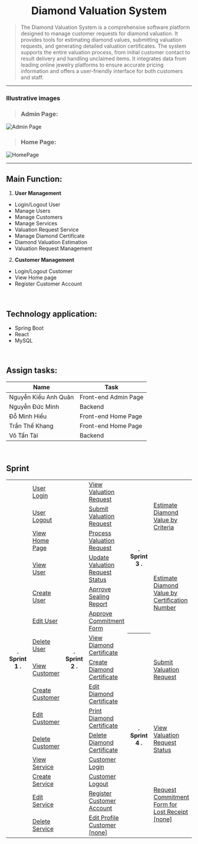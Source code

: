 <h1 align="center">Diamond Valuation System</h1>

> The Diamond Valuation System is a comprehensive software platform designed to manage customer requests for diamond valuation. It provides tools for estimating diamond values, submitting valuation requests, and generating detailed valuation certificates. The system supports the entire valuation process, from initial customer contact to result delivery and handling unclaimed items. It integrates data from leading online jewelry platforms to ensure accurate pricing information and offers a user-friendly interface for both customers and staff.

---

<h3>Illustrative images</h3>

>### Admin Page:
![Admin Page](https://github.com/CharleSs0933/N5_NJS1806_SWP/assets/169264938/4a6773e7-da34-4807-a179-a9a97e1e5d61)

>### Home Page:
![HomePage](https://github.com/CharleSs0933/N5_NJS1806_SWP/assets/169264938/dd4fa280-333e-4b90-9387-85bd6dbc7e35)

---
## Main Function:
1. **User Management**
  - Login/Logout User
  - Manage Users
  - Manage Customers
  - Manage Services
  - Valuation Request Service
  - Manage Diamond Certificate
  - Diamond Valuation Estimation 
  - Valuation Request Management 

2. **Customer Management**
  - Login/Logout Customer
  - View Home page
  - Register Customer Account

<br/>

## Technology application:
- Spring Boot
- React
- MySQL 

<br/>

## Assign tasks:

| Name                 | Task                    |
|----------------------|-------------------------|
| Nguyễn Kiều Anh Quân | Front-end Admin Page    |
| Nguyễn Đức Minh      | Backend                 |
| Đỗ Minh Hiếu         | Front-end Home Page     |
| Trần Thế Khang       | Front-end Home Page     |
| Võ Tấn Tài           | Backend                 |

<br/>
<h2>Sprint</h2>

<table width="100vw">
  <tr>
    <th rowspan="15">. Sprint 1 .</th>
      <td><a href="https://quannkase173514.atlassian.net/browse/N5NJS1806-14?atlOrigin=eyJpIjoiZmM5OWM2ZDc1MzViNDZiNmJlZGZiNGM1YzM0MGFhMTAiLCJwIjoiaiJ9">User Login<a/></td>
    <th rowspan="15" >. Sprint 2 .</th>
      <td>
        <a href="https://quannkase173514.atlassian.net/browse/N5NJS1806-28?atlOrigin=eyJpIjoiZWVlYWIzMGYyY2UwNDRkOGEwZjIwZTU2NmJmYTRhOTYiLCJwIjoiaiJ9">View Valuation Request<a/>
     </td>
    <th rowspan="6"> . Sprint 3 .</th>
    <td rowspan="3"><a href="https://quannkase173514.atlassian.net/browse/N5NJS1806-42?atlOrigin=eyJpIjoiMGE0ZTgyMDU4OTQ2NDkwOWFlODA5YmY2MWFhMzQ0MWIiLCJwIjoiaiJ9">Estimate Diamond Value by Criteria</a></td>
  </tr>
  <tr>
    <td><a href="https://quannkase173514.atlassian.net/browse/N5NJS1806-15?atlOrigin=eyJpIjoiMDY0ZDE0ZWI5YjRlNGE2NThhNGYzMGFmOTBlMDFhNGQiLCJwIjoiaiJ9">User Logout<a/></td>
    <td><a href="https://quannkase173514.atlassian.net/browse/N5NJS1806-29?atlOrigin=eyJpIjoiYmU4NjUwMjdmYTA0NGY1ZGIwYjMzYmU2OGQ5Y2M5MTIiLCJwIjoiaiJ9">Submit Valuation Request<a/></td>
  </tr>
  <tr>
    <td><a href="https://quannkase173514.atlassian.net/browse/N5NJS1806-39?atlOrigin=eyJpIjoiNDMyYTIzZmQyZmZmNDZlNTgyYzJjYzMzNzljNGE0ODciLCJwIjoiaiJ9">View Home Page<a/></td>
    <td><a href="https://quannkase173514.atlassian.net/browse/N5NJS1806-30?atlOrigin=eyJpIjoiZjZjM2IzNzNlYzhiNDFlMGEwYWYwNjAyNDliOTMxODciLCJwIjoiaiJ9">Process Valuation Request<a/></td>
  </tr>
  <tr>
    <td><a href="https://quannkase173514.atlassian.net/browse/N5NJS1806-16?atlOrigin=eyJpIjoiNTliYjlkZDBiNDkyNDkzZGE2NGM5OTJiMzA4Yzc1NTciLCJwIjoiaiJ9">View User<a/></td>
    <td><a href="https://quannkase173514.atlassian.net/browse/N5NJS1806-31?atlOrigin=eyJpIjoiNDE2MjlmNjE4ZjIzNGI0YjkyZmJiZWE4MjFhZjdhYTAiLCJwIjoiaiJ9">Update Valuation Request Status<a/></td>
    <td rowspan="3"><a href="https://quannkase173514.atlassian.net/browse/N5NJS1806-43?atlOrigin=eyJpIjoiODBkMGMzNTBiNDdkNDA2ODhlZGRmNTE2MmVjZDc1ZTciLCJwIjoiaiJ9">Estimate Diamond Value by Certification Number</a></td>
  </tr>
  <tr>
    <td><a href="https://quannkase173514.atlassian.net/browse/N5NJS1806-17?atlOrigin=eyJpIjoiNjY5ZDYxN2M4ZWNhNGRmZmEzNDU2NTFhMTVmMjk1YTAiLCJwIjoiaiJ9">Create User<a/></td>
    <td><a href="https://quannkase173514.atlassian.net/browse/N5NJS1806-32?atlOrigin=eyJpIjoiNWU3MTkzZWZjY2E1NDgwY2IxMjU3ZGYzZjVjNTk1MDgiLCJwIjoiaiJ9">Aprrove Sealing Report<a/></td>
  </tr>
  <tr>
    <td><a href="https://quannkase173514.atlassian.net/browse/N5NJS1806-18?atlOrigin=eyJpIjoiN2VjNjE0MTQwYjU4NDhiMmJlNjMzNTgxNTI5ZmJiNzIiLCJwIjoiaiJ9">Edit User<a/></td>
    <td><a href="https://quannkase173514.atlassian.net/browse/N5NJS1806-33?atlOrigin=eyJpIjoiMDc5M2NkNWU0ZTliNGJjN2JmZWJmMDdhYWE1N2MxODkiLCJwIjoiaiJ9">Approve Commitment Form<a/></td>
  </tr>
  <tr>
    <td><a href="https://quannkase173514.atlassian.net/browse/N5NJS1806-19?atlOrigin=eyJpIjoiMTZjNGFlNzdjMTkzNDE4ZmI4MzE5NTU5OWI4Yjc2NWUiLCJwIjoiaiJ9">Delete User<a/></td>
    <td><a href="https://quannkase173514.atlassian.net/browse/N5NJS1806-34?atlOrigin=eyJpIjoiMDQyZjg2NjQ0MWY3NDBkNjkyY2Y0MzJjNTRjOWUyNjciLCJwIjoiaiJ9">View Diamond Certificate<a/></td>
    <th rowspan="9"> . Sprint 4 .</th>
    <td rowspan="3"><a href="https://quannkase173514.atlassian.net/browse/N5NJS1806-44?atlOrigin=eyJpIjoiZjNhZWE2NDYxZDIxNGIxYzhhZTY2NTBmNDhlMzZlOTkiLCJwIjoiaiJ9">Submit Valuation Request</a></td>
  </tr>
  <tr>
    <td><a href="https://quannkase173514.atlassian.net/browse/N5NJS1806-20?atlOrigin=eyJpIjoiZWY1MDAzZDBjMThjNDA3NmFmZGNlMDMyMzZiZmJmOGQiLCJwIjoiaiJ9">View Customer<a/>       </td>
    <td><a href="https://quannkase173514.atlassian.net/browse/N5NJS1806-35?atlOrigin=eyJpIjoiZjExOGU4MGJiMGNlNDIxZjg2ZTg5M2I4NjJlZmY1MDAiLCJwIjoiaiJ9">Create Diamond Certificate<a/></td>
  </tr>
  <tr>
    <td><a href="https://quannkase173514.atlassian.net/browse/N5NJS1806-21?atlOrigin=eyJpIjoiZGEwMmQ1ZjEwODU3NDY3NTgzZmYzNGI0ODBjNWQ4MGYiLCJwIjoiaiJ9">Create Customer<a/>       </td>
    <td><a href="https://quannkase173514.atlassian.net/browse/N5NJS1806-36?atlOrigin=eyJpIjoiMzg4ZWExMzQ5NWNkNDk5YWJlOGI3Y2Y0YzU4YmU3MDIiLCJwIjoiaiJ9">Edit Diamond Certificate<a/></td>
  </tr>
  <tr>
    <td><a href="https://quannkase173514.atlassian.net/browse/N5NJS1806-22?atlOrigin=eyJpIjoiNzMyM2IzZmY2M2NkNDEyNWI3MDdiZDY3NjU4YTFiODYiLCJwIjoiaiJ9">Edit Customer<a/></td>
    <td><a href="https://quannkase173514.atlassian.net/browse/N5NJS1806-37?atlOrigin=eyJpIjoiMGIxY2JjMjVmYjM3NGE2NTkwN2Q5Y2E3NTM5NWFiOWIiLCJwIjoiaiJ9">Print Diamond Certificate<a/></td>
    <td rowspan="3"><a href="https://quannkase173514.atlassian.net/browse/N5NJS1806-45?atlOrigin=eyJpIjoiNTQwZmNlNTA3OTg5NDJhOWJlZWEzMzM3NTM3MDdkYTAiLCJwIjoiaiJ9">View Valuation Request Status<a/></td>
  </tr>
  <tr>
    <td><a href="https://quannkase173514.atlassian.net/browse/N5NJS1806-23?atlOrigin=eyJpIjoiYzcxMGI1YWI5YTQzNDIwNDgzOGE2NTg5NzY5ZmZmNWQiLCJwIjoiaiJ9">Delete Customer<a/></td>
    <td><a href="https://quannkase173514.atlassian.net/browse/N5NJS1806-38?atlOrigin=eyJpIjoiNzcyMjI4NDA1N2QzNDg3MTlhY2E0ZTM5OGU4YzkzNzIiLCJwIjoiaiJ9">Delete Diamond Certificate<a/></td>
  </tr>
  <tr>
    <td><a href="https://quannkase173514.atlassian.net/browse/N5NJS1806-24?atlOrigin=eyJpIjoiNzZhMWUzNTZiMWI3NGRhNzlhOTA3OTEyNjk5Y2U0NmYiLCJwIjoiaiJ9">View Service<a/></td>
    <td><a href="https://quannkase173514.atlassian.net/browse/N5NJS1806-40?atlOrigin=eyJpIjoiNDIxYmRhMWY2M2IzNGZhNmI1MzFjMGYyNjU2ZjExYjgiLCJwIjoiaiJ9">Customer Login<a/></td>
  </tr>
  <tr>
    <td><a href="https://quannkase173514.atlassian.net/browse/N5NJS1806-25?atlOrigin=eyJpIjoiMzIwZjY4ZGVlNGQzNDk1Y2E4Y2IxNzA0YWZlYWFkZmQiLCJwIjoiaiJ9">Create Service<a/></td>
    <td><a href="https://quannkase173514.atlassian.net/browse/N5NJS1806-40?atlOrigin=eyJpIjoiNDIxYmRhMWY2M2IzNGZhNmI1MzFjMGYyNjU2ZjExYjgiLCJwIjoiaiJ9">Customer Logout<a/></td>
    <td rowspan="3"><a href="">Request Commitment Form for Lost Receipt [none]<a/></td>
  </tr>
  <tr>
    <td><a href="https://quannkase173514.atlassian.net/browse/N5NJS1806-26?atlOrigin=eyJpIjoiOTY4YzRhZDRkYThlNDcxNDliZTMyN2RmMWIxOWYyNzAiLCJwIjoiaiJ9">Edit Service<a/></td>
    <td><a href="https://quannkase173514.atlassian.net/browse/N5NJS1806-70?atlOrigin=eyJpIjoiYTc2ZGE4MWRkZTg4NDAwMDk2NWVmYzAxNDZjNzQ1OTUiLCJwIjoiaiJ9">Register Customer Account<a/></td>
  </tr>
  <tr>
    <td><a href="https://quannkase173514.atlassian.net/browse/N5NJS1806-27?atlOrigin=eyJpIjoiMWZlYmE1YjIyMGJmNDI2ZWI3MTFmZDVhMmE4YzdkNDEiLCJwIjoiaiJ9">Delete Service<a/></td>
    <td><a href="">Edit Profile Customer [none]<a/></td>
  </tr>
</table>
